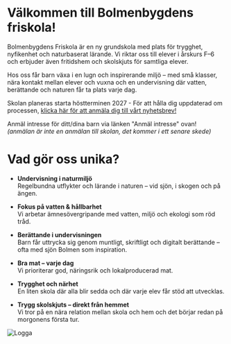 ---
---

# Välkommen till Bolmenbygdens friskola!

Bolmenbygdens Friskola är en ny grundskola med plats för trygghet, nyfikenhet och naturbaserat lärande. Vi riktar oss till elever i årskurs F–6 och erbjuder även fritidshem och skolskjuts för samtliga elever.

Hos oss får barn växa i en lugn och inspirerande miljö – med små klasser, nära kontakt mellan elever och vuxna och en undervisning där vatten, berättande och naturen får ta plats varje dag.

Skolan planeras starta höstterminen 2027 - För att hålla dig uppdaterad om processen, [klicka här för att anmäla dig till vårt nyhetsbrev!](https://gansub.com/s/fmCU31WC5wQcI/)   

Anmäl intresse för ditt/dina barn via länken "Anmäl intresse" ovan!  
*(anmälan är inte en anmälan till skolan, det kommer i ett senare skede)*

# Vad gör oss unika?
- **Undervisning i naturmiljö**    
    Regelbundna utflykter och lärande i naturen – vid sjön, i skogen och på ängen.

- **Fokus på vatten & hållbarhet**     
Vi arbetar ämnesövergripande med vatten, miljö och ekologi som röd tråd.

- **Berättande i undervisningen**    
Barn får uttrycka sig genom muntligt, skriftligt och digitalt berättande – ofta med sjön Bolmen som inspiration.

- **Bra mat – varje dag**    
Vi prioriterar god, näringsrik och lokalproducerad mat.

- **Trygghet och närhet**    
En liten skola där alla blir sedda och där varje elev får stöd att utvecklas.

- **Trygg skolskjuts – direkt från hemmet**  
Vi tror på en nära relation mellan skola och hem och det börjar	redan på morgonens första tur.

![Logga](/static/media/static/media/logo_b_blue.png "Logga")












